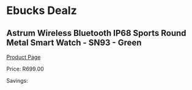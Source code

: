 
# Ebucks Dealz
## Astrum Wireless Bluetooth IP68 Sports Round Metal Smart Watch - SN93 - Green
[Product Page](https://www.ebucks.com/web/shop/productSelected.do?prodId=1207115709&catId=1207278446)

Price: R699.00

Savings: 


	